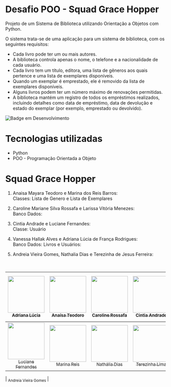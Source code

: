 # Desafio POO - Squad Grace Hopper
Projeto de um Sistema de Biblioteca utilizando Orientação a Objetos com Python.

O sistema trata-se de uma aplicação para um sistema de biblioteca, com os seguintes requisitos:
* Cada livro pode ter um ou mais autores.
* A biblioteca controla apenas o nome, o telefone e a nacionalidade de cada usuário.
* Cada livro tem um título, editora, uma lista de gêneros aos quais pertence e uma lista de exemplares disponíveis.
* Quando um exemplar é emprestado, ele é removido da lista de exemplares disponíveis.
* Alguns livros podem ter um número máximo de renovações permitidas.
* A biblioteca mantém um registro de todos os empréstimos realizados, incluindo detalhes como data de empréstimo, data de devolução e estado do exemplar (por exemplo, emprestado ou devolvido).

![Badge em Desenvolvimento](http://img.shields.io/static/v1?label=STATUS&message=CONCLUIDO&color=GREEN&style=for-the-badge)

# Tecnologias utilizadas
* Python
* POO - Programação Orientada a Objeto

# Squad Grace Hopper
1. Anaisa Mayara Teodoro e Marina dos Reis Barros:<br>
   Classes: Lista de Genero e Lista de Exemplares

2. Caroline Mariane Silva Rossafa e Larissa Vitória Menezes:<br>
   Banco Dados: 
    
4. Cintia Andrade e Luciane Fernandes:<br>
   Classe: Usuário
    
5. Vanessa Hallak Alves e Adriana Lúcia de França Rodrigues:<br>
   Banco Dados: Livros e Usuários:

10. Andreia Vieira Gomes, Nathalia Dias e Terezinha de Jesus Ferreira:<br>
<br>


| [<img loading="lazy" src="https://avatars.githubusercontent.com/u/108764670?v=4" width=115><br><sub>Adriana Lúcia</sub>](https://github.com/Dricalucia) |  [<img loading="lazy" src="https://avatars.githubusercontent.com/u/70113922?v=4" width=115><br><sub>Anaísa Teodoro</sub>](https://github.com/anaisateodoro) | [<img loading="lazy" src="https://avatars.githubusercontent.com/u/151036471?v=4" width=115><br><sub>Caroline Rossafa</sub>](https://github.com/CRossafa) |  [<img loading="lazy" src="https://avatars.githubusercontent.com/u/128868936?v=4" width=115><br><sub>Cintia Andrade</sub>](https://github.com/Cintiabge) |  [<img loading="lazy" src="https://avatars.githubusercontent.com/u/76233172?v=4" width=115><br><sub>Larissa V. Menezes</sub>](https://github.com/vitoriastm) |  
| :---: | :---: | :---: | :---: | :---: |
| [<img loading="lazy" src="https://avatars.githubusercontent.com/u/65911301?v=4" width=115><br><sub>Luciane Fernandes</sub>](https://github.com/LucianeFernandesRoque) |  [<img loading="lazy" src="https://avatars.githubusercontent.com/u/22503706?v=4" width=115><br><sub>Marina Reis</sub>](https://github.com/marireis) | [<img loading="lazy" src="https://avatars.githubusercontent.com/u/104047636?v=4" width=115><br><sub>Nathália Dias</sub>](https://github.com/nathaliadt) |  [<img loading="lazy" src="https://avatars.githubusercontent.com/u/91030675?v=4" width=115><br><sub>Terezinha Lima</sub>](https://github.com/TerezinhaLima) |  [<img loading="lazy" src="https://avatars.githubusercontent.com/u/11962383?v=4" width=115><br><sub>Vanessa Hallak</sub>](https://github.com/vhallak) |  

| <sub>Andreia Vieira Gomes</sub> |

